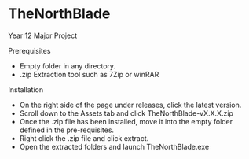# TheNorthBlade
Year 12 Major Project

Prerequisites 
 - Empty folder in any directory.
 - .zip Extraction tool such as 7Zip or winRAR


Installation
  - On the right side of the page under releases, click the latest version.
  - Scroll down to the Assets tab and click TheNorthBlade-vX.X.X.zip
  - Once the .zip file has been installed, move it into the empty folder defined in the pre-requisites. 
  - Right click the .zip file and click extract. 
  - Open the extracted folders and launch TheNorthBlade.exe

